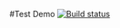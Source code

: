 #Test Demo
[![Build status](https://ci.appveyor.com/api/projects/status/hqdhwinnvr0viccn?svg=true)](https://ci.appveyor.com/project/EvgeniiIshchenko/ajs-lections-testing)